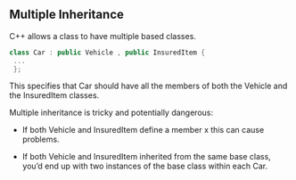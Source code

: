## Multiple Inheritance

C++ allows a class to have multiple based classes.
```cpp
class Car : public Vehicle , public InsuredItem {
 ...
 };
```
This specifies that Car should have all the members of both the Vehicle and the InsuredItem
classes.

Multiple inheritance is tricky and potentially dangerous:

- If both Vehicle and InsuredItem define a member x this can cause problems.


- If both Vehicle and InsuredItem inherited from the same base class, you’d end up
with two instances of the base class within each Car.
